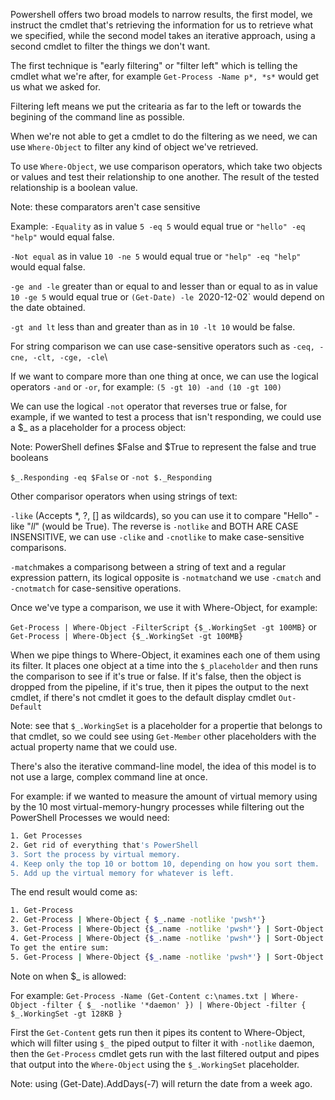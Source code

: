 Powershell offers two broad models to narrow results, the first model, we instruct the cmdlet that's retrieving the information for us to retrieve what we specified, while the second model takes an iterative approach, using a second cmdlet to filter the things we don't want.

The first technique is "early filtering" or "filter left" which is telling the cmdlet what we're after,
for example `Get-Process -Name p*, *s*` would get us what we asked for.

Filtering left means we put the critearia as far to the left or towards the begining of the command line as possible.

When we're not able to get a cmdlet to do the filtering as we need, we can use `Where-Object` to filter any kind of object we've retrieved.

To use `Where-Object`, we use comparison operators, which take two objects or values and test their relationship to one another. The result of the tested relationship is a boolean value.

Note: these comparators aren't case sensitive

Example: `-Equality` as in  value `5 -eq 5` would equal true or `"hello" -eq "help"` would equal false.

`-Not equal` as in  value `10 -ne 5` would equal true or `"help" -eq "help"` would equal false.

`-ge and -le` greater than or equal to and lesser than or equal to as in  value `10 -ge 5` would equal true or `(Get-Date) -le `2020-12-02` would depend on the date obtained.

`-gt and lt` less than and greater than as in `10 -lt 10` would be false.

For string comparison we can use case-sensitive operators such as `-ceq, -cne, -clt, -cge, -cle`\

If we want to compare more than one thing at once, we can use the logical operators `-and` or `-or`, for example: `(5 -gt 10) -and (10 -gt 100)`

We can use the logical `-not` operator that reverses true or false, for example, if we wanted to test a process that isn't responding, we could use a $_ as a placeholder for a process object:

Note: PowerShell defines $False and $True to represent the false and true booleans

`$_.Responding -eq $False` or `-not $._Responding`

Other comparisor operators when using strings of text:

`-like` (Accepts *, ?, [] as wildcards), so you can use it to compare "Hello" -like "*ll*" (would be True). The reverse is `-notlike` and BOTH ARE CASE INSENSITIVE, we can use `-clike` and `-cnotlike` to make case-sensitive comparisons.

`-match`makes a comparisong between a string of text and a regular expression pattern, its logical opposite is `-notmatch`and we use `-cmatch` and `-cnotmatch` for case-sensitive operations.

Once we've type a comparison, we use it with Where-Object, for example: 

`Get-Process | Where-Object -FilterScript {$_.WorkingSet -gt 100MB}` or `Get-Process | Where-Object {$_.WorkingSet -gt 100MB}`

When we pipe things to Where-Object, it examines each one of them using its filter. It places one object at a time into the `$_placeholder` and then runs the comparison to see if it's true or false. If it's false, then the object is dropped from the pipeline, if it's true, then it pipes the output to the next cmdlet, if there's not cmdlet it goes to the default display cmdlet `Out-Default`

Note: see that `$_.WorkingSet` is a placeholder for a propertie that belongs to that cmdlet, so we could see using `Get-Member` other placeholders with the actual property name that we could use.

There's also the iterative command-line model, the idea of this model is to not use a large, complex command line at once.

For example: if we wanted to measure the amount of virtual memory using by the 10 most virtual-memory-hungry processes while filtering out the PowerShell Processes we would need:

```bash
1. Get Processes
2. Get rid of everything that's PowerShell
3. Sort the process by virtual memory.
4. Keep only the top 10 or bottom 10, depending on how you sort them.
5. Add up the virtual memory for whatever is left.
```

The end result would come as:

```bash
1. Get-Process
2. Get-Process | Where-Object { $_.name -notlike 'pwsh*'}
3. Get-Process | Where-Object {$_.name -notlike 'pwsh*'} | Sort-Object VM -Descending
4. Get-Process | Where-Object {$_.name -notlike 'pwsh*'} | Sort-Object VM -Descending | Select -First 10
To get the entire sum:
5. Get-Process | Where-Object {$_.name -notlike 'pwsh*'} | Sort-Object VM -Descending | Measure-Object -Property VM -Sum
```

Note on when $_ is allowed:

For example: `Get-Process -Name (Get-Content c:\names.txt | Where-Object -filter { $_ -notlike '*daemon' }) | Where-Object -filter { $_.WorkingSet -gt 128KB }`

First the `Get-Content` gets run then it pipes its content to Where-Object, which will filter using `$_` the piped output to filter it with `-notlike` daemon, then the `Get-Process` cmdlet gets run with the last filtered output and pipes that output into the  `Where-Object` using the `$_.WorkingSet` placeholder.

Note: using (Get-Date).AddDays(-7) will return the date from a week ago.